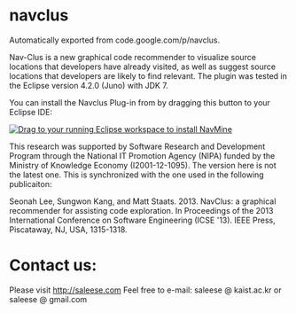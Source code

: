 # navclus
Automatically exported from code.google.com/p/navclus.

Nav-Clus is a new graphical code recommender to visualize source locations that developers have already visited, as well as suggest source locations that developers are likely to find relevant. The plugin was tested in the Eclipse version 4.2.0 (Juno) with JDK 7.

You can install the Navclus Plug-in from by dragging this button to your Eclipse IDE:

<a href="http://marketplace.eclipse.org/marketplace-client-intro?mpc_install=1475510" class="drag" title="Drag to your running Eclipse workspace to install NavMine"><img src="https://marketplace.eclipse.org/sites/all/themes/solstice/_themes/solstice_marketplace/public/images/btn-install.png" alt="Drag to your running Eclipse workspace to install NavMine" /></a>




This research was supported by Software Research and Development Program through the National IT Promotion Agency (NIPA) funded by the Ministry of Knowledge Economy (I2001-12-1095). The version here is not the latest one. This is synchronized with the one used in the following publicaiton:

Seonah Lee, Sungwon Kang, and Matt Staats. 2013. NavClus: a graphical recommender for assisting code exploration. In Proceedings of the 2013 International Conference on Software Engineering (ICSE '13). IEEE Press, Piscataway, NJ, USA, 1315-1318.

# Contact us:

Please visit http://saleese.com
Feel free to e-mail: saleese @ kaist.ac.kr or saleese @ gmail.com
